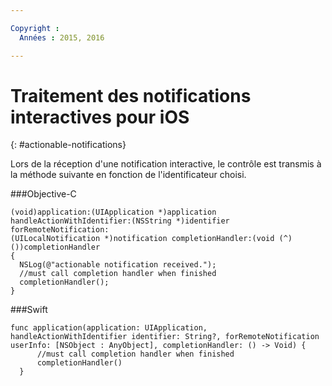 ```yaml
---

Copyright :
  Années : 2015, 2016

---
```


# Traitement des notifications interactives pour iOS
{: #actionable-notifications}


Lors de la réception d'une notification interactive, le contrôle est
transmis à la méthode suivante en fonction de l'identificateur choisi.

###Objective-C

```
(void)application:(UIApplication *)application handleActionWithIdentifier:(NSString *)identifier forRemoteNotification:
(UILocalNotification *)notification completionHandler:(void (^)())completionHandler
{
  NSLog(@"actionable notification received.");
  //must call completion handler when finished
  completionHandler();
}
```

###Swift

```
func application(application: UIApplication, handleActionWithIdentifier identifier: String?, forRemoteNotification userInfo: [NSObject : AnyObject], completionHandler: () -> Void) {
      //must call completion handler when finished
      completionHandler()
  }
```    
